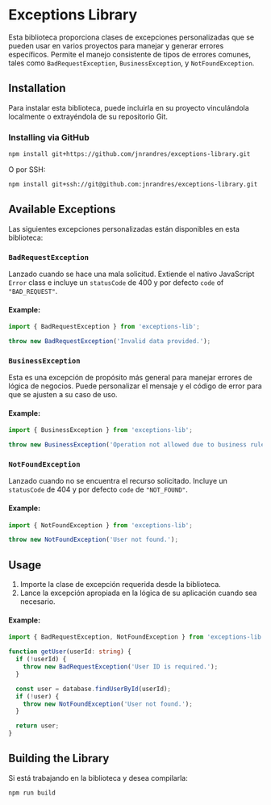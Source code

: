 # Exceptions Library

Esta biblioteca proporciona clases de excepciones personalizadas que se pueden usar en varios proyectos para manejar y generar errores específicos. Permite el manejo consistente de tipos de errores comunes, tales como `BadRequestException`, `BusinessException`, y `NotFoundException`.

## Installation

Para instalar esta biblioteca, puede incluirla en su proyecto vinculándola localmente o extrayéndola de su repositorio Git.

### Installing via GitHub

```bash
npm install git+https://github.com/jnrandres/exceptions-library.git
```

O por SSH:

```bash
npm install git+ssh://git@github.com:jnrandres/exceptions-library.git
```

## Available Exceptions

Las siguientes excepciones personalizadas están disponibles en esta biblioteca:

### `BadRequestException`

Lanzado cuando se hace una mala solicitud. Extiende el nativo JavaScript `Error` class e incluye un `statusCode` de 400 y por defecto `code` of `"BAD_REQUEST"`.

#### Example:

```typescript
import { BadRequestException } from 'exceptions-lib';

throw new BadRequestException('Invalid data provided.');
```

### `BusinessException`

Esta es una excepción de propósito más general para manejar errores de lógica de negocios. Puede personalizar el mensaje y el código de error para que se ajusten a su caso de uso.

#### Example:

```typescript
import { BusinessException } from 'exceptions-lib';

throw new BusinessException('Operation not allowed due to business rules.', 'BUSINESS_ERROR');
```

### `NotFoundException`

Lanzado cuando no se encuentra el recurso solicitado. Incluye un `statusCode` de 404 y por defecto `code` de `"NOT_FOUND"`.

#### Example:

```typescript
import { NotFoundException } from 'exceptions-lib';

throw new NotFoundException('User not found.');
```

## Usage

1. Importe la clase de excepción requerida desde la biblioteca.
2. Lance la excepción apropiada en la lógica de su aplicación cuando sea necesario.

#### Example:

```typescript
import { BadRequestException, NotFoundException } from 'exceptions-lib';

function getUser(userId: string) {
  if (!userId) {
    throw new BadRequestException('User ID is required.');
  }

  const user = database.findUserById(userId);
  if (!user) {
    throw new NotFoundException('User not found.');
  }

  return user;
}
```

## Building the Library

Si está trabajando en la biblioteca y desea compilarla:

```bash
npm run build
```
